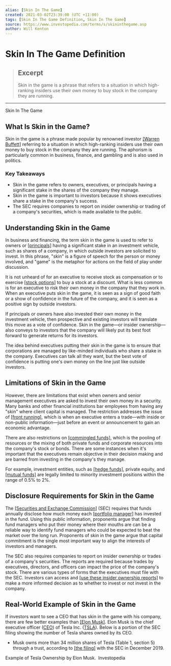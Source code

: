 ```yaml
---
alias: [Skin In The Game]
created: 2021-03-02T23:39:00 (UTC +11:00)
tags: [Skin In The Game Definition, Skin In The Game]
source: https://www.investopedia.com/terms/s/skininthegame.asp
author: Will Kenton
---
```


# Skin In The Game Definition

> ## Excerpt
> Skin in the game is a phrase that refers to a situation in which high-ranking insiders use their own money to buy stock in the company they are running.

---

Skin In The Game
## What Is Skin in the Game?

Skin in the game is a phrase made popular by renowned investor [[Warren Buffett]](https://www.investopedia.com/articles/01/071801.asp) referring to a situation in which high-ranking insiders use their own money to buy stock in the company they are running. The aphorism is particularly common in business, finance, and gambling and is also used in politics.

### Key Takeaways

-   Skin in the game refers to owners, executives, or principals having a significant stake in the shares of the company they manage.
-   Skin in the game is important to investors because it shows executives share a stake in the company's success.
-   The SEC requires companies to report on insider ownership or trading of a company's securities, which is made available to the public.

## Understanding Skin in the Game

In business and financing, the term skin in the game is used to refer to owners or [[principals]](https://www.investopedia.com/terms/p/principal.asp) having a significant stake in an investment vehicle, such as shares of a company, in which outside investors are solicited to invest. In this phrase, "skin" is a figure of speech for the person or money involved, and "game" is the metaphor for actions on the field of play under discussion.

It is not unheard of for an executive to receive stock as compensation or to exercise [[stock options]](https://www.investopedia.com/terms/s/stockoption.asp) to buy a stock at a discount. What is less common is for an executive to risk their own money in the company that they work in. When an executive puts skin in the game, it is seen as a sign of good faith or a show of confidence in the future of the company, and it is seen as a positive sign by outside investors.

If principals or owners have also invested their own money in the investment vehicle, then prospective and existing investors will translate this move as a vote of confidence. Skin in the game—or insider ownership—also conveys to investors that the company will likely put its best foot forward to generate returns for its investors.

The idea behind executives putting their skin in the game is to ensure that corporations are managed by like-minded individuals who share a stake in the company. Executives can talk all they want, but the best vote of confidence is putting one's own money on the line just like outside investors.

## Limitations of Skin in the Game

However, there are limitations that exist when owners and senior management executives are asked to invest their own money in a security. Many banks and other financial institutions bar employees from having any "skin" where client capital is managed. The restriction addresses the issue of [[front running]](https://www.investopedia.com/terms/f/frontrunning.asp), which is when an executive enters a trade—with inside or non-public information—just before an event or announcement to gain an economic advantage.

There are also restrictions on [[commingled funds]](https://www.investopedia.com/terms/c/commingledfund.asp), which is the pooling of resources or the mixing of both private funds and corporate resources into the company's stock or bonds. There are some instances when it's important that the executives remain objective in their decision making and are barred from investing in the company's they manage.

For example, investment entities, such as [[hedge funds]](https://www.investopedia.com/terms/h/hedgefund.asp), private equity, and [[mutual funds]](https://www.investopedia.com/terms/m/mutualfund.asp) are legally limited to minority investment positions within the range of 0.5% to 2%.

## Disclosure Requirements for Skin in the Game

The [[Securities and Exchange Commission]](https://www.investopedia.com/terms/s/sec.asp) (SEC) requires that funds annually disclose how much money each [[portfolio manager]](https://www.investopedia.com/terms/p/portfoliomanager.asp) has invested in the fund. Using this public information, proponents argue that finding fund managers who put their money where their mouths are can be a reliable way to identify fund managers who could be expected to beat the market over the long run. Proponents of skin in the game argue that capital commitment is the single most important way to align the interests of investors and managers.

The SEC also requires companies to report on insider ownership or trades of a company's securities. The reports are required because trades by executives, directors, and officers can impact the price of the company's stock. There are various types of forms that the executives must file with the SEC. Investors can access and [[use these insider ownership reports]](https://www.investopedia.com/articles/stocks/05/042605.asp) to make a more informed decision as to whether to invest or not invest in the company.

## Real-World Example of Skin in the Game

If investors want to see a CEO that has skin in the game with his company, there are few better examples than [[Elon Musk]](https://www.investopedia.com/articles/personal-finance/061015/how-elon-musk-became-elon-musk.asp). Elon Musk is the chief executive officer ([CEO](https://www.investopedia.com/terms/c/ceo.asp)) of Tesla Inc. ([TSLA](https://www.investopedia.com/markets/quote?tvwidgetsymbol=tsla)). Below is a portion of the SEC filing showing the number of Tesla shares owned by its CEO.

-   Musk owns more than 34 million shares of Tesla (Table 1, section 5) through a trust, according to [[the filing]](https://ir.tesla.com/sec-filings?items_per_page=10&page=1) with the SEC in December 2019.

Example of Tesla Ownership by Elon Musk.  Investopedia
